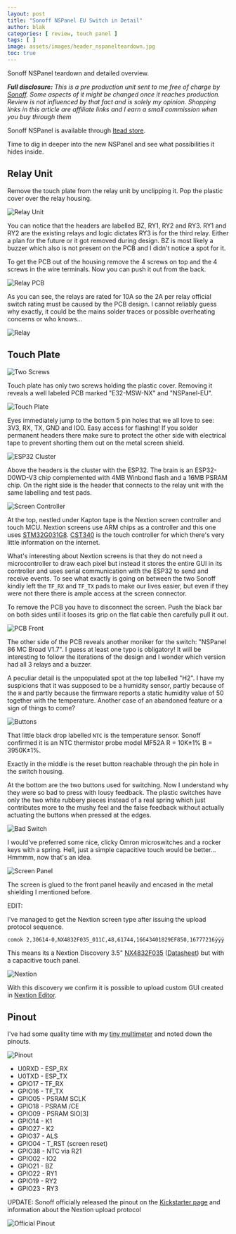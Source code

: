 ```yaml
---
layout: post
title: "Sonoff NSPanel EU Switch in Detail"
author: blak
categories: [ review, touch panel ]
tags: [ ]
image: assets/images/header_nspanelteardown.jpg
toc: true
---
```


Sonoff NSPanel teardown and detailed overview.

_**Full disclosure:** This is a pre production unit sent to me free of charge by [Sonoff](https://www.itead.cc/ref/34/). Some aspects of it might be changed once it reaches production. Review is not influenced by that fact and is solely my opinion. Shopping links in this article are affiliate links and I earn a small commission when you buy through them_

Sonoff NSPanel is available through [Itead store](https://itead.cc/product/sonoff-nspanel-smart-scene-wall-switch/ref/34/).

Time to dig in deeper into the new NSPanel and see what possibilities it hides inside.

## Relay Unit

Remove the touch plate from the relay unit by unclipping it. Pop the plastic cover over the relay housing.

![Relay Unit](/assets/images/nspanel/relayunit.jpg)

You can notice that the headers are labelled BZ, RY1, RY2 and RY3. RY1 and RY2 are the existing relays and logic dictates RY3 is for the third relay. Either a plan for the future or it got removed during design. BZ is most likely a buzzer which also is not present on the PCB and I didn't notice a spot for it.

To get the PCB out of the housing remove the 4 screws on top and the 4 screws in the wire terminals. Now you can push it out from the back.

![Relay PCB](/assets/images/nspanel/relaypcb.jpg)

As you can see, the relays are rated for 10A so the 2A per relay official switch rating must be caused by the PCB design. I cannot reliably guess why exactly, it could be the mains solder traces or possible overheating concerns or who knows...

![Relay](/assets/images/nspanel/relay.jpg)


## Touch Plate
![Two Screws](/assets/images/nspanel/twoscrews.jpg)

Touch plate has only two screws holding the plastic cover. Removing it reveals a well labeled PCB marked "E32-MSW-NX" and "NSPanel-EU".

![Touch Plate](/assets/images/nspanel/touchplate.jpg)

Eyes immediately jump to the bottom 5 pin holes that we all love to see: 3V3, RX, TX, GND and IO0. Easy access for flashing! If you solder permanent headers there make sure to protect the other side with electrical tape to prevent shorting them out on the metal screen shield.

![ESP32 Cluster](/assets/images/nspanel/esp32cluster.jpg)

Above the headers is the cluster with the ESP32. The brain is an ESP32-D0WD-V3 chip complemented with 4MB Winbond flash and a 16MB PSRAM chip. On the right side is the header that connects to the relay unit with the same labelling and test pads.

![Screen Controller](/assets/images/nspanel/screencontroller.jpg)

At the top, nestled under Kapton tape is the Nextion screen controller and touch MCU. Nextion screens use ARM chips as a controller and this one uses [STM32G031G8](https://www.st.com/en/microcontrollers-microprocessors/stm32g031g8.html). [CST340](http://www.hynitron.com/product_show.php?id=9&tid=1) is the touch controller for which there's very little information on the internet.

What's interesting about Nextion screens is that they do not need a microcontroller to draw each pixel but instead it stores the entire GUI in its controller and uses serial communication with the ESP32 to send and receive events. To see what exactly is going on between the two Sonoff kindly left the `TF_RX` and `TF_TX` pads to make our lives easier, but even if they were not there there is ample access at the screen connector.

To remove the PCB you have to disconnect the screen. Push the black bar on both sides until it looses its grip on the flat cable then carefully pull it out.

![PCB Front](/assets/images/nspanel/touchfront.jpg)

The other side of the PCB reveals another moniker for the switch: "NSPanel 86 MC Broad V1.7". I guess at least one typo is obligatory! It will be interesting to follow the iterations of the design and I wonder which version had all 3 relays and a buzzer.

A peculiar detail is the unpopulated spot at the top labelled "H2". I have my suspicions that it was supposed to be a humidity sensor, partly because of the `H` and partly because the firmware reports a static humidity value of 50 together with the temperature. Another case of an abandoned feature or a sign of things to come?

![Buttons](/assets/images/nspanel/buttons.jpg)

That little black drop labelled `NTC` is the temperature sensor. Sonoff confirmed it is an NTC thermistor probe model MF52A R = 10K±1% B = 3950K±1%. 

Exactly in the middle is the reset button reachable through the pin hole in the switch housing.

At the bottom are the two buttons used for switching. Now I understand why they were so bad to press with lousy feedback. The plastic switches have only the two white rubbery pieces instead of a real spring which just contributes more to the mushy feel and the false feedback without actually actuating the buttons when pressed at the edges.

![Bad Switch](/assets/images/nspanel/badswitch.jpg)

I would've preferred some nice, clicky Omron microswitches and a rocker keys with a spring. Hell, just a simple capacitive touch would be better... Hmmmm, now that's an idea.

![Screen Panel](/assets/images/nspanel/screenpanel.jpg)

The screen is glued to the front panel heavily and encased in the metal shielding I mentioned before.

EDIT: 

I've managed to get the Nextion screen type after issuing the upload protocol sequence.

```
comok 2,30614-0,NX4832F035_011C,48,61744,16643401829EF850,16777216ÿÿÿ
```

This means its a Nextion Discovery 3.5" [NX4832F035](https://itead.cc/product/nx4832f035-nextion-3-5-discovery-series-hmi-touch-display/ref/34/) ([Datasheet](https://nextion.tech/datasheets/nx4832f035/)) but with a capacitive touch panel. 

![Nextion](/assets/images/nspanel/nextion.jpg)

With this discovery we confirm it is possible to upload custom GUI created in [Nextion Editor](https://nextion.tech/nextion-editor/#_section1).

## Pinout

I've had some quality time with my [tiny multimeter](https://www.banggood.com/ANENG-AN113D-Intelligent-Auto-Measure-True-RMS-Digital-Multimeter-6000-Counts-Resistance-Diode-Continuity-Tester-Temperature-ACDC-Voltage-Current-Meter-Upgraded-from-AN8002-p-1568882.html?p=CM27171011078201412U&custlinkid=1674622) and noted down the pinouts.

![Pinout](/assets/images/nspanel/pinout.jpg)

- U0RXD - ESP_RX
- U0TXD - ESP_TX
- GPIO17 - TF_RX
- GPIO16 - TF_TX
- GPIO05 - PSRAM SCLK
- GPIO18 - PSRAM /CE
- GPIO09 - PSRAM SIO[3]
- GPIO14 - K1
- GPIO27 - K2
- GPIO37 - ALS
- GPIO04 - T_RST (screen reset)
- GPIO38 - NTC via R21
- GPIO02 - IO2
- GPIO21 - BZ
- GPIO22 - RY1
- GPIO19 - RY2
- GPIO23 - RY3

UPDATE:
Sonoff officially released the pinout on the [Kickstarter page](https://www.kickstarter.com/projects/sonoffnspanel/sonoff-nspanel-smart-scene-wall-switch?ref=4dli2n) and information about the Nextion upload protocol

![Official Pinout](/assets/images/nspanel/officialpinout.jpg)
